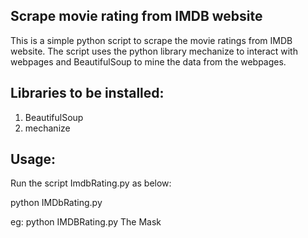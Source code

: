 Scrape movie rating from IMDB website 
--------------------------------------

This is a simple python script to scrape the movie ratings from IMDB website.
The script uses the python library mechanize to interact with webpages and BeautifulSoup to mine the data from the webpages.


Libraries to be installed:
------------------------
1. BeautifulSoup
2. mechanize


Usage:
--------
Run the script ImdbRating.py as below:

python IMDbRating.py  <Movie name>

eg: python IMDBRating.py The Mask





